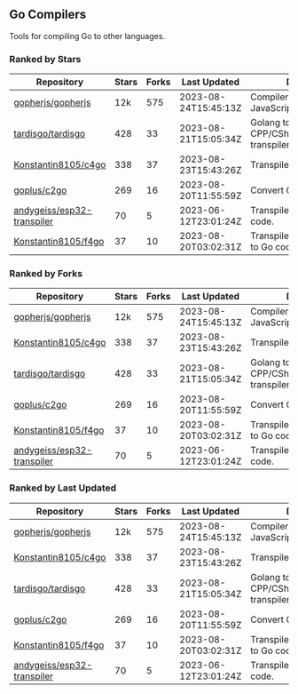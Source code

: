 ## Go Compilers

Tools for compiling Go to other languages.

### Ranked by Stars

| Repository | Stars | Forks | Last Updated | Description | 
|------------|-------|-------|--------------|-------------|
| [gopherjs/gopherjs](https://github.com/gopherjs/gopherjs) | 12k | 575 | 2023-08-24T15:45:13Z |  Compiler from Go to JavaScript. |
| [tardisgo/tardisgo](https://github.com/tardisgo/tardisgo) | 428 | 33 | 2023-08-21T15:05:34Z |  Golang to Haxe to CPP/CSharp/Java/JavaScript transpiler. |
| [Konstantin8105/c4go](https://github.com/Konstantin8105/c4go) | 338 | 37 | 2023-08-23T15:43:26Z |  Transpile C code to Go code. |
| [goplus/c2go](https://github.com/goplus/c2go) | 269 | 16 | 2023-08-20T11:55:59Z |  Convert C code to Go code. |
| [andygeiss/esp32-transpiler](https://github.com/andygeiss/esp32-transpiler) | 70 | 5 | 2023-06-12T23:01:24Z |  Transpile Go into Arduino code. |
| [Konstantin8105/f4go](https://github.com/Konstantin8105/f4go) | 37 | 10 | 2023-08-20T03:02:31Z |  Transpile FORTRAN 77 code to Go code. |

### Ranked by Forks

| Repository | Stars | Forks | Last Updated | Description | 
|------------|-------|-------|--------------|-------------|
| [gopherjs/gopherjs](https://github.com/gopherjs/gopherjs) | 12k | 575 | 2023-08-24T15:45:13Z |  Compiler from Go to JavaScript. |
| [Konstantin8105/c4go](https://github.com/Konstantin8105/c4go) | 338 | 37 | 2023-08-23T15:43:26Z |  Transpile C code to Go code. |
| [tardisgo/tardisgo](https://github.com/tardisgo/tardisgo) | 428 | 33 | 2023-08-21T15:05:34Z |  Golang to Haxe to CPP/CSharp/Java/JavaScript transpiler. |
| [goplus/c2go](https://github.com/goplus/c2go) | 269 | 16 | 2023-08-20T11:55:59Z |  Convert C code to Go code. |
| [Konstantin8105/f4go](https://github.com/Konstantin8105/f4go) | 37 | 10 | 2023-08-20T03:02:31Z |  Transpile FORTRAN 77 code to Go code. |
| [andygeiss/esp32-transpiler](https://github.com/andygeiss/esp32-transpiler) | 70 | 5 | 2023-06-12T23:01:24Z |  Transpile Go into Arduino code. |

### Ranked by Last Updated

| Repository | Stars | Forks | Last Updated | Description | 
|------------|-------|-------|--------------|-------------|
| [gopherjs/gopherjs](https://github.com/gopherjs/gopherjs) | 12k | 575 | 2023-08-24T15:45:13Z |  Compiler from Go to JavaScript. |
| [Konstantin8105/c4go](https://github.com/Konstantin8105/c4go) | 338 | 37 | 2023-08-23T15:43:26Z |  Transpile C code to Go code. |
| [tardisgo/tardisgo](https://github.com/tardisgo/tardisgo) | 428 | 33 | 2023-08-21T15:05:34Z |  Golang to Haxe to CPP/CSharp/Java/JavaScript transpiler. |
| [goplus/c2go](https://github.com/goplus/c2go) | 269 | 16 | 2023-08-20T11:55:59Z |  Convert C code to Go code. |
| [Konstantin8105/f4go](https://github.com/Konstantin8105/f4go) | 37 | 10 | 2023-08-20T03:02:31Z |  Transpile FORTRAN 77 code to Go code. |
| [andygeiss/esp32-transpiler](https://github.com/andygeiss/esp32-transpiler) | 70 | 5 | 2023-06-12T23:01:24Z |  Transpile Go into Arduino code. |

